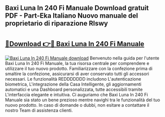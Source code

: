 ## Baxi Luna In 240 Fi Manuale Download gratuit PDF - Part-Eka Italiano Nuovo manuale del proprietario di riparazione Rlswy

# <h2><a href="http://dffoong.blite.top/?on=Baxi+Luna+In+240+Fi+Manuale">🔗Download 👉🔴 Baxi Luna In 240 Fi Manuale</a></h2>

[![Baxi Luna In 240 Fi Manuale download](https://i.imgur.com/lujVjoI.png)](http://dffoong.blite.top/?on=Baxi+Luna+In+240+Fi+Manuale)
Benvenuto nella guida per l'utente Baxi Luna In 240 Fi Manuale, la tua risorsa centrale per comprendere e utilizzare il tuo nuovo prodotto. Familiarizzare con la confezione prima di smaltire la confezione, assicurarsi di aver conservato tutti gli accessori necessari. Le funzionalità REDDDDDDD includono L'autenticazione biometrica, L'integrazione della Casa Intelligente, gli aggiornamenti automatici e una Dashboard personalizzata, tutte accessibili tramite L'interfaccia elegante e intuitiva. Ci auguriamo che Baxi Luna In 240 Fi Manuale sia stato un bene prezioso mentre navighi tra le funzionalità del tuo nuovo prodotto. In caso di domande o dubbi, non esitare a contattare il nostro Team di assistenza clienti.
